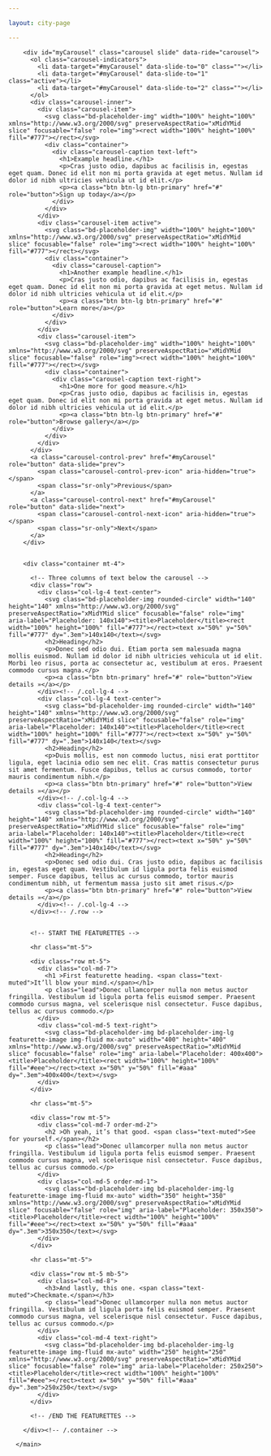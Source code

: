 ```yaml
---

layout: city-page

---
```

<style>
    .carousel-item {
        height:32rem;
    }
</style>
<main role="main">

        <div id="myCarousel" class="carousel slide" data-ride="carousel">
          <ol class="carousel-indicators">
            <li data-target="#myCarousel" data-slide-to="0" class=""></li>
            <li data-target="#myCarousel" data-slide-to="1" class="active"></li>
            <li data-target="#myCarousel" data-slide-to="2" class=""></li>
          </ol>
          <div class="carousel-inner">
            <div class="carousel-item">
              <svg class="bd-placeholder-img" width="100%" height="100%" xmlns="http://www.w3.org/2000/svg" preserveAspectRatio="xMidYMid slice" focusable="false" role="img"><rect width="100%" height="100%" fill="#777"></rect></svg>
              <div class="container">
                <div class="carousel-caption text-left">
                  <h1>Example headline.</h1>
                  <p>Cras justo odio, dapibus ac facilisis in, egestas eget quam. Donec id elit non mi porta gravida at eget metus. Nullam id dolor id nibh ultricies vehicula ut id elit.</p>
                  <p><a class="btn btn-lg btn-primary" href="#" role="button">Sign up today</a></p>
                </div>
              </div>
            </div>
            <div class="carousel-item active">
              <svg class="bd-placeholder-img" width="100%" height="100%" xmlns="http://www.w3.org/2000/svg" preserveAspectRatio="xMidYMid slice" focusable="false" role="img"><rect width="100%" height="100%" fill="#777"></rect></svg>
              <div class="container">
                <div class="carousel-caption">
                  <h1>Another example headline.</h1>
                  <p>Cras justo odio, dapibus ac facilisis in, egestas eget quam. Donec id elit non mi porta gravida at eget metus. Nullam id dolor id nibh ultricies vehicula ut id elit.</p>
                  <p><a class="btn btn-lg btn-primary" href="#" role="button">Learn more</a></p>
                </div>
              </div>
            </div>
            <div class="carousel-item">
              <svg class="bd-placeholder-img" width="100%" height="100%" xmlns="http://www.w3.org/2000/svg" preserveAspectRatio="xMidYMid slice" focusable="false" role="img"><rect width="100%" height="100%" fill="#777"></rect></svg>
              <div class="container">
                <div class="carousel-caption text-right">
                  <h1>One more for good measure.</h1>
                  <p>Cras justo odio, dapibus ac facilisis in, egestas eget quam. Donec id elit non mi porta gravida at eget metus. Nullam id dolor id nibh ultricies vehicula ut id elit.</p>
                  <p><a class="btn btn-lg btn-primary" href="#" role="button">Browse gallery</a></p>
                </div>
              </div>
            </div>
          </div>
          <a class="carousel-control-prev" href="#myCarousel" role="button" data-slide="prev">
            <span class="carousel-control-prev-icon" aria-hidden="true"></span>
            <span class="sr-only">Previous</span>
          </a>
          <a class="carousel-control-next" href="#myCarousel" role="button" data-slide="next">
            <span class="carousel-control-next-icon" aria-hidden="true"></span>
            <span class="sr-only">Next</span>
          </a>
        </div>
      
      
        <div class="container mt-4">
      
          <!-- Three columns of text below the carousel -->
          <div class="row">
            <div class="col-lg-4 text-center">
              <svg class="bd-placeholder-img rounded-circle" width="140" height="140" xmlns="http://www.w3.org/2000/svg" preserveAspectRatio="xMidYMid slice" focusable="false" role="img" aria-label="Placeholder: 140x140"><title>Placeholder</title><rect width="100%" height="100%" fill="#777"></rect><text x="50%" y="50%" fill="#777" dy=".3em">140x140</text></svg>
              <h2>Heading</h2>
              <p>Donec sed odio dui. Etiam porta sem malesuada magna mollis euismod. Nullam id dolor id nibh ultricies vehicula ut id elit. Morbi leo risus, porta ac consectetur ac, vestibulum at eros. Praesent commodo cursus magna.</p>
              <p><a class="btn btn-primary" href="#" role="button">View details »</a></p>
            </div><!-- /.col-lg-4 -->
            <div class="col-lg-4 text-center">
              <svg class="bd-placeholder-img rounded-circle" width="140" height="140" xmlns="http://www.w3.org/2000/svg" preserveAspectRatio="xMidYMid slice" focusable="false" role="img" aria-label="Placeholder: 140x140"><title>Placeholder</title><rect width="100%" height="100%" fill="#777"></rect><text x="50%" y="50%" fill="#777" dy=".3em">140x140</text></svg>
              <h2>Heading</h2>
              <p>Duis mollis, est non commodo luctus, nisi erat porttitor ligula, eget lacinia odio sem nec elit. Cras mattis consectetur purus sit amet fermentum. Fusce dapibus, tellus ac cursus commodo, tortor mauris condimentum nibh.</p>
              <p><a class="btn btn-primary" href="#" role="button">View details »</a></p>
            </div><!-- /.col-lg-4 -->
            <div class="col-lg-4 text-center">
              <svg class="bd-placeholder-img rounded-circle" width="140" height="140" xmlns="http://www.w3.org/2000/svg" preserveAspectRatio="xMidYMid slice" focusable="false" role="img" aria-label="Placeholder: 140x140"><title>Placeholder</title><rect width="100%" height="100%" fill="#777"></rect><text x="50%" y="50%" fill="#777" dy=".3em">140x140</text></svg>
              <h2>Heading</h2>
              <p>Donec sed odio dui. Cras justo odio, dapibus ac facilisis in, egestas eget quam. Vestibulum id ligula porta felis euismod semper. Fusce dapibus, tellus ac cursus commodo, tortor mauris condimentum nibh, ut fermentum massa justo sit amet risus.</p>
              <p><a class="btn btn-primary" href="#" role="button">View details »</a></p>
            </div><!-- /.col-lg-4 -->
          </div><!-- /.row -->
      
      
          <!-- START THE FEATURETTES -->
      
          <hr class="mt-5">
      
          <div class="row mt-5">
            <div class="col-md-7">
              <h1 >First featurette heading. <span class="text-muted">It’ll blow your mind.</span></h1>
              <p class="lead">Donec ullamcorper nulla non metus auctor fringilla. Vestibulum id ligula porta felis euismod semper. Praesent commodo cursus magna, vel scelerisque nisl consectetur. Fusce dapibus, tellus ac cursus commodo.</p>
            </div>
            <div class="col-md-5 text-right">
              <svg class="bd-placeholder-img bd-placeholder-img-lg featurette-image img-fluid mx-auto" width="400" height="400" xmlns="http://www.w3.org/2000/svg" preserveAspectRatio="xMidYMid slice" focusable="false" role="img" aria-label="Placeholder: 400x400"><title>Placeholder</title><rect width="100%" height="100%" fill="#eee"></rect><text x="50%" y="50%" fill="#aaa" dy=".3em">400x400</text></svg>
            </div>
          </div>
      
          <hr class="mt-5">
      
          <div class="row mt-5">
            <div class="col-md-7 order-md-2">
              <h2 >Oh yeah, it’s that good. <span class="text-muted">See for yourself.</span></h2>
              <p class="lead">Donec ullamcorper nulla non metus auctor fringilla. Vestibulum id ligula porta felis euismod semper. Praesent commodo cursus magna, vel scelerisque nisl consectetur. Fusce dapibus, tellus ac cursus commodo.</p>
            </div>
            <div class="col-md-5 order-md-1">
              <svg class="bd-placeholder-img bd-placeholder-img-lg featurette-image img-fluid mx-auto" width="350" height="350" xmlns="http://www.w3.org/2000/svg" preserveAspectRatio="xMidYMid slice" focusable="false" role="img" aria-label="Placeholder: 350x350"><title>Placeholder</title><rect width="100%" height="100%" fill="#eee"></rect><text x="50%" y="50%" fill="#aaa" dy=".3em">350x350</text></svg>
            </div>
          </div>
      
          <hr class="mt-5">
      
          <div class="row mt-5 mb-5">
            <div class="col-md-8">
              <h3>And lastly, this one. <span class="text-muted">Checkmate.</span></h3>
              <p class="lead">Donec ullamcorper nulla non metus auctor fringilla. Vestibulum id ligula porta felis euismod semper. Praesent commodo cursus magna, vel scelerisque nisl consectetur. Fusce dapibus, tellus ac cursus commodo.</p>
            </div>
            <div class="col-md-4 text-right">
              <svg class="bd-placeholder-img bd-placeholder-img-lg featurette-image img-fluid mx-auto" width="250" height="250" xmlns="http://www.w3.org/2000/svg" preserveAspectRatio="xMidYMid slice" focusable="false" role="img" aria-label="Placeholder: 250x250"><title>Placeholder</title><rect width="100%" height="100%" fill="#eee"></rect><text x="50%" y="50%" fill="#aaa" dy=".3em">250x250</text></svg>
            </div>
          </div>
    
          <!-- /END THE FEATURETTES -->
      
        </div><!-- /.container -->
      
      </main>
